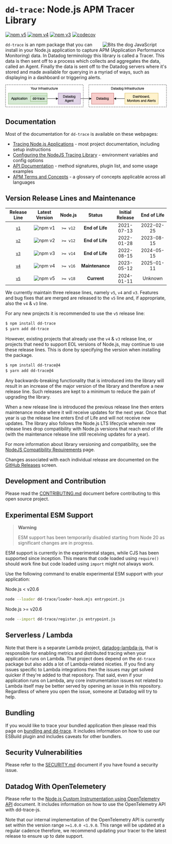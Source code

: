 # `dd-trace`: Node.js APM Tracer Library

[![npm v5](https://img.shields.io/npm/v/dd-trace/latest?color=blue&label=dd-trace%40v5&logo=npm)](https://www.npmjs.com/package/dd-trace)
[![npm v4](https://img.shields.io/npm/v/dd-trace/latest-node16?color=blue&label=dd-trace%40v4&logo=npm)](https://www.npmjs.com/package/dd-trace/v/latest-node16)
[![npm v3](https://img.shields.io/npm/v/dd-trace/latest-node14?color=blue&label=dd-trace%40v3&logo=npm)](https://www.npmjs.com/package/dd-trace/v/latest-node14)
[![codecov](https://codecov.io/gh/DataDog/dd-trace-js/branch/master/graph/badge.svg)](https://codecov.io/gh/DataDog/dd-trace-js)

<img align="right" src="https://user-images.githubusercontent.com/551402/208212084-1d0c07e2-4135-4c61-b2da-8f2fddbc66ed.png" alt="Bits the dog  JavaScript" width="200px"/>

`dd-trace` is an npm package that you can install in your Node.js application to capture APM (Application Performance Monitoring) data. In Datadog terminology this library is called a Tracer. This data is then sent off to a process which collects and aggregates the data, called an Agent. Finally the data is sent off to the Datadog servers where it's stored and made available for querying in a myriad of ways, such as displaying in a dashboard or triggering alerts.

![Tracer, Agent, Datadog relationship diagram](./docs/relationship.png)


## Documentation

Most of the documentation for `dd-trace` is available on these webpages:

- [Tracing Node.js Applications](https://docs.datadoghq.com/tracing/languages/nodejs/) - most project documentation, including setup instructions
- [Configuring the NodeJS Tracing Library](https://docs.datadoghq.com/tracing/trace_collection/library_config/nodejs) - environment variables and config options
- [API Documentation](https://datadog.github.io/dd-trace-js) - method signatures, plugin list, and some usage examples
- [APM Terms and Concepts](https://docs.datadoghq.com/tracing/visualization/) - a glossary of concepts applicable across all languages


## Version Release Lines and Maintenance

| Release Line                                             | Latest Version                                                                                         | Node.js  | Status          |Initial Release | End of Life |
| :---:                                                    | :---:                                                                                                  | :---:    | :---:           | :---:          | :---:       |
| [`v1`](https://github.com/DataDog/dd-trace-js/tree/v1.x) | ![npm v1](https://img.shields.io/npm/v/dd-trace/legacy-v1?color=white&label=%20&style=flat-square)     | `>= v12` | **End of Life** | 2021-07-13     | 2022-02-25  |
| [`v2`](https://github.com/DataDog/dd-trace-js/tree/v2.x) | ![npm v2](https://img.shields.io/npm/v/dd-trace/latest-node12?color=white&label=%20&style=flat-square) | `>= v12` | **End of Life** | 2022-01-28     | 2023-08-15  |
| [`v3`](https://github.com/DataDog/dd-trace-js/tree/v3.x) | ![npm v3](https://img.shields.io/npm/v/dd-trace/latest-node14?color=white&label=%20&style=flat-square) | `>= v14` | **End of Life** | 2022-08-15     | 2024-05-15  |
| [`v4`](https://github.com/DataDog/dd-trace-js/tree/v4.x) | ![npm v4](https://img.shields.io/npm/v/dd-trace/latest-node16?color=white&label=%20&style=flat-square)        | `>= v16` | **Maintenance**     | 2023-05-12     | 2025-01-11     |
| [`v5`](https://github.com/DataDog/dd-trace-js/tree/v5.x) | ![npm v5](https://img.shields.io/npm/v/dd-trace/latest?color=white&label=%20&style=flat-square)        | `>= v18` | **Current**     | 2024-01-11     | Unknown     |

We currently maintain three release lines, namely `v5`, `v4` and `v3`.
Features and bug fixes that are merged are released to the `v5` line and, if appropriate, also the `v4` & `v3` line.

For any new projects it is recommended to use the `v5` release line:

```sh
$ npm install dd-trace
$ yarn add dd-trace
```

However, existing projects that already use the `v4` & `v3` release line, or projects that need to support EOL versions of Node.js, may continue to use these release lines.
This is done by specifying the version when installing the package.

```sh
$ npm install dd-trace@4
$ yarn add dd-trace@4
```

Any backwards-breaking functionality that is introduced into the library will result in an increase of the major version of the library and therefore a new release line.
Such releases are kept to a minimum to reduce the pain of upgrading the library.

When a new release line is introduced the previous release line then enters maintenance mode where it will receive updates for the next year.
Once that year is up the release line enters End of Life and will not receive new updates.
The library also follows the Node.js LTS lifecycle wherein new release lines drop compatibility with Node.js versions that reach end of life (with the maintenance release line still receiving updates for a year).

For more information about library versioning and compatibility, see the [NodeJS Compatibility Requirements](https://docs.datadoghq.com/tracing/trace_collection/compatibility/nodejs/#releases) page.

Changes associated with each individual release are documented on the [GitHub Releases](https://github.com/DataDog/dd-trace-js/releases) screen.


## Development and Contribution

Please read the [CONTRIBUTING.md](https://github.com/DataDog/dd-trace-js/blob/master/CONTRIBUTING.md) document before contributing to this open source project.


## Experimental ESM Support

> **Warning**
> 
> ESM support has been temporarily disabled starting from Node 20 as significant
> changes are in progress.

ESM support is currently in the experimental stages, while CJS has been supported
since inception. This means that code loaded using `require()` should work fine
but code loaded using `import` might not always work.

Use the following command to enable experimental ESM support with your application:

Node.js < v20.6

```sh
node --loader dd-trace/loader-hook.mjs entrypoint.js
```

Node.js >= v20.6

```sh
node --import dd-trace/register.js entrypoint.js
```

## Serverless / Lambda

Note that there is a separate Lambda project, [datadog-lambda-js](https://github.com/DataDog/datadog-lambda-js), that is responsible for enabling metrics and distributed tracing when your application runs on Lambda.
That project does depend on the `dd-trace` package but also adds a lot of Lambda-related niceties.
If you find any issues specific to Lambda integrations then the issues may get solved quicker if they're added to that repository.
That said, even if your application runs on Lambda, any core instrumentation issues not related to Lambda itself may be better served by opening an issue in this repository.
Regardless of where you open the issue, someone at Datadog will try to help.


## Bundling

If you would like to trace your bundled application then please read this page on [bundling and dd-trace](https://docs.datadoghq.com/tracing/trace_collection/automatic_instrumentation/dd_libraries/nodejs/#bundling). It includes information on how to use our ESBuild plugin and includes caveats for other bundlers.


## Security Vulnerabilities

Please refer to the [SECURITY.md](https://github.com/DataDog/dd-trace-js/blob/master/SECURITY.md) document if you have found a security issue.


## Datadog With OpenTelemetery

Please refer to the [Node.js Custom Instrumentation using OpenTelemetry API](https://docs.datadoghq.com/tracing/trace_collection/custom_instrumentation/nodejs/otel/) document. It includes information on how to use the OpenTelemetry API with dd-trace-js.

Note that our internal implementation of the OpenTelemetry API is currently set within the version range `>=1.0.0 <1.9.0`. This range will be updated at a regular cadence therefore, we recommend updating your tracer to the latest release to ensure up to date support.
